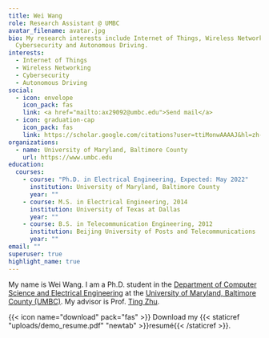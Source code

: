 ```yaml
---
title: Wei Wang
role: Research Assistant @ UMBC
avatar_filename: avatar.jpg
bio: My research interests include Internet of Things, Wireless Networking,
  Cybersecurity and Autonomous Driving.
interests:
  - Internet of Things
  - Wireless Networking
  - Cybersecurity
  - Autonomous Driving
social:
  - icon: envelope
    icon_pack: fas
    link: <a href="mailto:ax29092@umbc.edu">Send mail</a>
  - icon: graduation-cap
    icon_pack: fas
    link: https://scholar.google.com/citations?user=ttiMonwAAAAJ&hl=zh-CN
organizations:
  - name: University of Maryland, Baltimore County
    url: https://www.umbc.edu
education:
  courses:
    - course: "Ph.D. in Electrical Engineering, Expected: May 2022"
      institution: University of Maryland, Baltimore County
      year: ""
    - course: M.S. in Electrical Engineering, 2014
      institution: University of Texas at Dallas
      year: ""
    - course: B.S. in Telecommunication Engineering, 2012
      institution: Beijing University of Posts and Telecommunications
      year: ""
email: ""
superuser: true
highlight_name: true
---
```

My name is Wei Wang. I am a Ph.D. student in the [Department of Computer Science and Electrical Engineering](https://coeit.umbc.edu/csee-dept/) at the [University of Maryland, Baltimore County (UMBC)](https://www.umbc.edu/). My advisor is Prof. [Ting Zhu](https://www.csee.umbc.edu/~zt/). 

{{< icon name="download" pack="fas" >}} Download my {{< staticref "uploads/demo_resume.pdf" "newtab" >}}resumé{{< /staticref >}}.